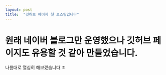 ```yaml
---
layout: post
title:  "깃허브 페이지 첫 포스팅입니다"
---
```


# 원래 네이버 블로그만 운영했으나 깃허브 페이지도 유용할 것 같아 만들었습니다.
나름대로 열심히 해보겠습니다 ㅎ
